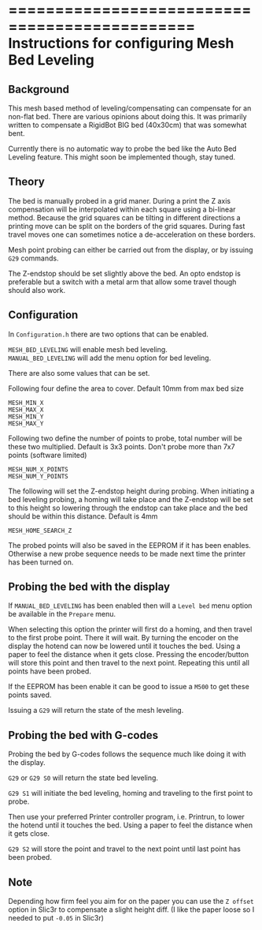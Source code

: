 ==============================================
Instructions for configuring Mesh Bed Leveling
==============================================

Background
----------

This mesh based method of leveling/compensating can compensate for an non-flat bed. There are various opinions about doing this. It was primarily written to compensate a RigidBot BIG bed (40x30cm) that was somewhat bent.

Currently there is no automatic way to probe the bed like the Auto Bed Leveling feature. This might soon be implemented though, stay tuned.

Theory
------

The bed is manually probed in a grid maner. During a print the Z axis compensation will be interpolated within each square using a bi-linear method. Because the grid squares can be tilting in different directions a printing move can be split on the borders of the grid squares. During fast travel moves one can sometimes notice a de-acceleration on these borders. 

Mesh point probing can either be carried out from the display, or by issuing `G29` commands.

The Z-endstop should be set slightly above the bed. An opto endstop is preferable but a switch with a metal arm that allow some travel though should also work.

Configuration
-------------

In `Configuration.h` there are two options that can be enabled.

`MESH_BED_LEVELING` will enable mesh bed leveling.<br/>
`MANUAL_BED_LEVELING` will add the menu option for bed leveling.

There are also some values that can be set.

Following four define the area to cover. Default 10mm from max bed size

`MESH_MIN_X`<br/>
`MESH_MAX_X`<br/>
`MESH_MIN_Y`<br/>
`MESH_MAX_Y`

Following two define the number of points to probe, total number will be these two multiplied. Default is 3x3 points. Don't probe more than 7x7 points (software limited)

`MESH_NUM_X_POINTS`<br/> 
`MESH_NUM_Y_POINTS`<br/>

The following will set the Z-endstop height during probing. When initiating a bed leveling probing, a homing will take place and the Z-endstop will be set to this height so lowering through the endstop can take place and the bed should be within this distance. Default is 4mm

`MESH_HOME_SEARCH_Z`

The probed points will also be saved in the EEPROM if it has been enables. Otherwise a new probe sequence needs to be made next time the printer has been turned on.

Probing the bed with the display
--------------------------------

If `MANUAL_BED_LEVELING` has been enabled then will a `Level bed` menu option be available in the `Prepare` menu.

When selecting this option the printer will first do a homing, and then travel to the first probe point. There it will wait. By turning the encoder on the display the hotend can now be lowered until it touches the bed. Using a paper to feel the distance when it gets close. Pressing the encoder/button will store this point and then travel to the next point. Repeating this until all points have been probed.

If the EEPROM has been enable it can be good to issue a `M500` to get these points saved.

Issuing a `G29` will return the state of the mesh leveling.

Probing the bed with G-codes
----------------------------

Probing the bed by G-codes follows the sequence much like doing it with the display.

`G29` or `G29 S0` will return the state bed leveling.

`G29 S1` will initiate the bed leveling, homing and traveling to the first point to probe.

Then use your preferred Printer controller program, i.e. Printrun, to lower the hotend until it touches the bed. Using a paper to feel the distance when it gets close.

`G29 S2` will store the point and travel to the next point until last point has been probed.

Note
----

Depending how firm feel you aim for on the paper you can use the `Z offset` option in Slic3r to compensate a slight height diff. (I like the paper loose so I needed to put `-0.05` in Slic3r)